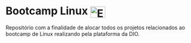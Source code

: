 # Bootcamp Linux <img align="center" alt="Enrique-Linux" height="30" width="40" src="https://cdn.jsdelivr.net/gh/devicons/devicon/icons/linux/linux-original.svg">
Repositório com a finalidade de alocar todos os projetos relacionados ao bootcamp de Linux realizando pela plataforma da DIO.
